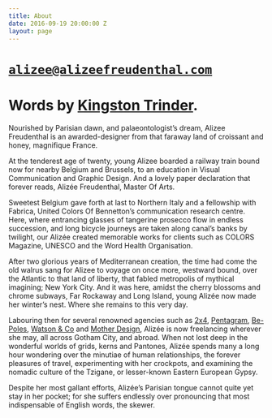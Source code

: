 ```yaml
---
title: About
date: 2016-09-19 20:00:00 Z
layout: page
---
```


# [`alizee@alizeefreudenthal.com`](mailto:alizee@alizeefreudenthal.com)

# Words by [Kingston Trinder](http://www.kingstontrinder.com/).

Nourished by Parisian dawn, and palaeontologist’s dream,  Alizee Freudenthal 
is an awarded-designer from that faraway land of croissant and honey, magnifique France.

At the tenderest age of twenty, young Alizee boarded a railway train bound now for nearby Belgium and Brussels, to an education in Visual Communication and Graphic Design. And a lovely paper declaration that forever reads, Alizée Freudenthal, Master Of Arts.    

Sweetest Belgium gave forth at last to Northern Italy and a fellowship with Fabrica, United Colors Of Bennetton’s communication research centre. Here, where entrancing glasses of tangerine prosecco flow in endless succession, and long bicycle journeys are taken along canal’s banks by twilight, our Alizée created memorable works for clients such as COLORS Magazine, UNESCO and the Word Health Organisation. 

After two glorious years of Mediterranean creation, the time had come the old walrus sang for Alizee to voyage on once more, westward bound, over the Atlantic to that land of liberty, that fabled metropolis of mythical imagining; New York City. And it was here, amidst the cherry blossoms and chrome subways, Far Rockaway and Long Island,  young  Alizée now made her winter’s nest. Where she remains to this very day.   

Labouring then for several renowned agencies such as [2x4](http://2x4.org/), [Pentagram](http://www.pentagram.com/#/home), [Be-Poles](http://be-poles.com/en/), [Watson & Co](http://www.watsonnyc.com/) and [Mother Design](http://www.motherdesign.com/), Alizée is now freelancing wherever she may, all across Gotham City, and abroad. When not lost deep in the wonderful worlds of grids, kerns and Pantones, Alizée spends many a long hour wondering over the minutiae of human relationships, the forever pleasures of travel, experimenting with her crockpots, and examining the nomadic culture of the Tzigane, or lesser-known Eastern European Gypsy.
  
Despite her most gallant efforts, Alizée’s Parisian tongue cannot quite yet stay in her pocket; for she suffers endlessly over pronouncing that most indispensable of English words, the skewer.
